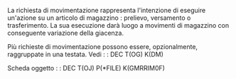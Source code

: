 La richiesta di movimentazione rappresenta l'intenzione di eseguire un'azione su un articolo di magazzino :  prelievo, versamento o trasferimento.
La sua esecuzione darà luogo a movimenti di magazzino con conseguente variazione della giacenza.

Più richieste di movimentazione possono essere, opzionalmente, raggruppate in una testata.
Vedi
 :  : DEC T(OG) K(DM)

Scheda oggetto
 :  : DEC T(OJ) P(\*FILE) K(GMRRIM0F)
